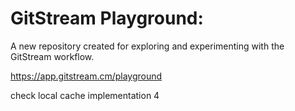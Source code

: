 # GitStream Playground:

A new repository created for exploring and experimenting with the GitStream workflow.

https://app.gitstream.cm/playground

check local cache implementation 4